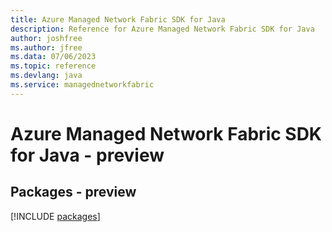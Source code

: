 ```yaml
---
title: Azure Managed Network Fabric SDK for Java
description: Reference for Azure Managed Network Fabric SDK for Java
author: joshfree
ms.author: jfree
ms.data: 07/06/2023
ms.topic: reference
ms.devlang: java
ms.service: managednetworkfabric
---
```

# Azure Managed Network Fabric SDK for Java - preview
## Packages - preview
[!INCLUDE [packages](managed-network-fabric-index.md)]